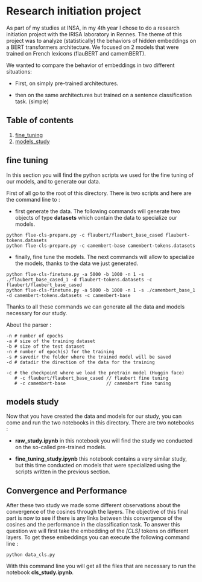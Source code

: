 # Research initiation project

As part of my studies at INSA, in my 4th year I chose to do a research initiation project with the IRISA laboratory in Rennes. The theme of this project was to analyze (statistically) the behaviors of hidden embeddings on a BERT transformers architecture. We focused on 2 models that were trained on French lexicons (flauBERT and camemBERT).

We wanted to compare the behavior of embeddings in two different situations:

- First, on simply pre-trained architectures.

- then on the same architectures but trained on a sentence classification task. (simple)


## Table of contents

1. [fine_tuning](#fine-tuning)
2. [models_study](#models-study)


## fine tuning

In this section you will find the python scripts we used for the fine tuning of our models, and to generate our data.

First of all go to the root of this directory. There is two scripts and here are the command line to :

- first generate the data. The following commands will generate two objects of type **datasets** which contain the data to specialize our models.

```
python flue-cls-prepare.py -c flaubert/flaubert_base_cased flaubert-tokens.datasets 
python flue-cls-prepare.py -c camembert-base camembert-tokens.datasets
```
- finally, fine tune the models. The next commands will allow to specialize the models, thanks to the data we just generated.

```
python flue-cls-finetune.py -a 5000 -b 1000 -n 1 -s ./flaubert_base_cased_1 -d flaubert-tokens.datasets -c flaubert/flaubert_base_cased
python flue-cls-finetune.py -a 5000 -b 1000 -n 1 -s ./camembert_base_1 -d camembert-tokens.datasets -c camembert-base
```

Thanks to all these commands we can generate all the data and models necessary for our study.

About the parser :

```
-n # number of epochs
-a # size of the training dataset
-b # size of the test dataset
-n # number of epoch(s) for the training
-s # savedir the folder where the trained model will be saved
-d # datadir the direction of the data for the training

-c # the checkpoint where we load the pretrain model (Huggin face)
   # -c flaubert/flaubert_base_cased // flaubert fine tuning
   # -c camembert-base               // camembert fine tuning
```



## models study

Now that you have created the data and models for our study, you can come and run the two notebooks in this directory. There are two notebooks :

- **raw_study.ipynb** in this notebook you will find the study we conducted on the so-called pre-trained models.

- **fine_tuning_study.ipynb** this notebook contains a very similar study, but this time conducted on models that were specialized using the scripts written in the previous section.

## Convergence and Performance

After these two study we made some different observations about the convergence of the cosines through the layers. 
The objective of this final part is now to see if there is any links between this convergence of the cosines and the performance in the classification task.
To answer this question we will first take the embedding of the *[CLS]* tokens on different layers. To get these embeddings you can execute the following command line :

```
python data_cls.py
```

With this command line you will get all the files that are necessary to run the notebook **cls_study.ipynb**.




